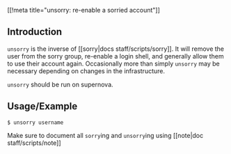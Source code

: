 [[!meta title="unsorry: re-enable a sorried account"]]

## Introduction

`unsorry` is the inverse of [[sorry|docs staff/scripts/sorry]].
It will remove the user from the sorry group, re-enable a login shell,
and generally allow them to use their account again. Occasionally more
than simply `unsorry` may be necessary depending on changes in the
infrastructure.

`unsorry` should be run on supernova.

## Usage/Example

    $ unsorry username

Make sure to document all `sorry`ing and `unsorry`ing using [[note|doc staff/scripts/note]]
